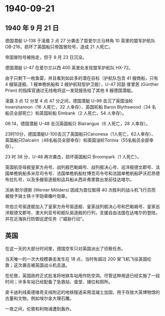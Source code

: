 # 1940-09-21

## 1940 年 9 月 21 日

德国潜艇 U-138 于凌晨 2 点 27 分袭击了距爱尔兰马林角 10 英里的盟军护航队
OB-216，损坏了英国船只帝国冒险号，造成 21 人死亡。

帝国冒险号被拖走，但于 9 月 23 日沉没。

德国潜艇 U-47 在爱尔兰以西 400 英里处发现盟军护航队 HX-72。

由于只剩下一枚鱼雷，并且看到如此多的潜在目标（护航队包含 41 艘商船，只有
4 艘驱逐舰、1 艘单桅帆船和 2 艘护航轻型护卫舰），U-47 冈瑟·普里恩
(Günther Prien) 的指挥官通过无线电将这一发现报告给了其他 8 艘德国潜艇。

凌晨 3 点 12 分至 4 点 47 分之间，德国潜艇 U-99 击沉了英国油轮
Invershannon（16 人死亡，32 人幸存）、英国轮船 Baron Blythswood（34
名船员全部死亡）和英国轮船 Elmbank（2 人死亡，54 人幸存）。

06:14，德国潜艇 U-48 击沉英国船只 Blairangus（6 人死亡，28 人幸存）。

23时10分，德国潜艇U-100击沉了英国船只Canonesa（1人死亡，62人幸存）、英国船只Dalcairn（48名船员全部幸存）和英国油轮Torinia（55名船员全部幸存）。

23 时 38 分，U-48 再次袭击，损坏英国船只 Broompark（1 人死亡）。

英国航空母舰皇家方舟号、战列舰巴勒姆号、战列舰决心号、巡洋舰德文郡号、法国单桅帆船多米尼司令号、法国单桅帆船杜博克司令号和法国单桅帆船萨沃尼昂德布拉扎号，以及多艘驱逐舰和运兵船从西非弗里敦出发前往达喀尔。

沃纳·默尔德斯 (Werner Mölders) 因成为首位取得 40
次胜利的战斗机飞行员而被授予骑士铁十字勋章橡叶勋章。

坎伯兰号驱逐舰加入了皇家方舟号驱逐舰、皇家战列舰决心号和巴勒姆号、皇家巡洋舰德文郡号、澳大利亚号和舰队驱逐舰的行列，支援自由法国在达喀尔的登陆，并在近海执行防御巡逻任务（"威胁行动"。

## 英国

在这一天的大部分时间里，德国空军只对英国派出了侦察任务。

当天唯一的一次大规模袭击发生在 18 点，当时有超过 200
架飞机飞往英国伦敦；这次袭击被英国战斗机击退。

在伦敦，英国政府正式批准将地铁车站用作防空洞，尽管这种用途已经实施了一段时间；许多车站已经配备了急救站、食堂、铺位和厕所。

皮卡迪利线奥德维奇支线附近的地铁隧道采用混凝土加固，用于存放大英博物馆的古董和文物，例如埃尔金大理石雕。

一夜之间，伦敦和利物浦遭到轰炸。

